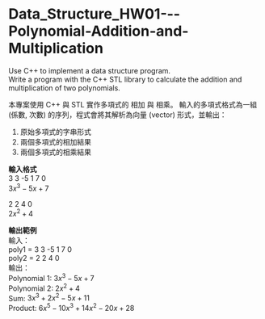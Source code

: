 # Data_Structure_HW01---Polynomial-Addition-and-Multiplication
Use C++ to implement a data structure program.  
Write a program with the C++ STL library to calculate the addition and multiplication of two polynomials.

本專案使用 C++ 與 STL 實作多項式的 相加 與 相乘。
輸入的多項式格式為一組 (係數, 次數) 的序列，程式會將其解析為向量 (vector) 形式，並輸出：
1. 原始多項式的字串形式
2. 兩個多項式的相加結果
3. 兩個多項式的相乘結果

**輸入格式**  
3 3 -5 1 7 0  
$3x^3 - 5x + 7$

2 2 4 0  
$2x^2 + 4$

**輸出範例**  
輸入：  
poly1 = 3 3 -5 1 7 0  
poly2 = 2 2 4 0  
輸出：  
Polynomial 1: $3x^3 - 5x + 7$  
Polynomial 2: $2x^2 + 4$  
Sum: $3x^3 + 2x^2 - 5x + 11$  
Product: $6x^5 - 10x^3 + 14x^2 - 20x + 28$  
